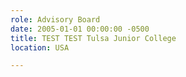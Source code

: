```yaml
---
role: Advisory Board
date: 2005-01-01 00:00:00 -0500
title: TEST TEST Tulsa Junior College
location: USA

---
```

